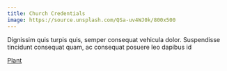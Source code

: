 ```yaml
---
title: Church Credentials
image: https://source.unsplash.com/QSa-uv4WJ0k/800x500
---
```


Dignissim quis turpis quis, semper consequat vehicula dolor. Suspendisse tincidunt consequat quam, ac consequat posuere leo dapibus id

<a class="uk-button uk-button-default" href="/contact/">Plant</a>
